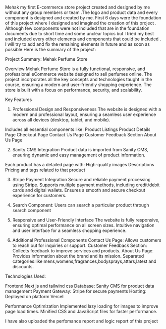 Mehak my first E-commerce store project created and designed by me without any group members or team .The logo and product data and every component is designed and created by me. First 6 days were the foundation of this project where I designed and imagined the creation of this project .
Although few components were not included that are in the foundation documents due to short time and some unclear topics but I tried my best and included every other elements and components that could be included . I will try to add and fix the remaining elements in future and as soon as possible Here is the summary of the project:



Project Summary: Mehak Perfume Store


Overview
Mehak Perfume Store is a fully functional, responsive, and professional eCommerce website designed to sell perfumes online.
The project incorporates all the key concepts and technologies taught in the course, ensuring a modern and user-friendly shopping experience. 
The store is built with a focus on performance, security, and scalability.

Key Features
1. Professional Design and Responsiveness
The website is designed with a modern and professional layout, ensuring a seamless user experience across
 all devices (desktop, tablet, and mobile).

Includes all essential components like:
Product Listings
Product Details Page
Checkout Page
Contact Us Page
Customer Feedback Section
About Us Page

2. Sanity CMS Integration
Product data is imported from Sanity CMS, ensuring dynamic and easy management of product information.

Each product has a detailed page with:
High-quality images
Descriptions
Pricing
and tags related to that product

3. Stripe Payment Integration
Secure and reliable payment processing using Stripe.
Supports multiple payment methods, including credit/debit cards and digital wallets.
Ensures a smooth and secure checkout experience for customers.

4. Search Component:
Users can search a particular product through search component

5. Responsive and User-Friendly Interface
The website is fully responsive, ensuring optimal performance on all screen sizes.
Intuitive navigation and user interface for a seamless shopping experience.

6. Additional Professional Components
Contact Us Page: Allows customers to reach out for inquiries or support.
Customer Feedback Section: Collects feedback to improve services and products.
About Us Page: Provides information about the brand and its mission.
Separated categories:like mens,womens,fragrances,bodysprays,attars,latest and discounts.

Technologies Used:

Frontend:Next js and tailwind css
Database: Sanity CMS for product data management
Payment Gateway: Stripe for secure payments
Hosting: Deployed on platform Vercel

Performance Optimization
Implemented lazy loading for images to improve page load times.
Minified CSS and JavaScript files for faster performance.






I have also uploaded the perfomance report and logic report of this project



